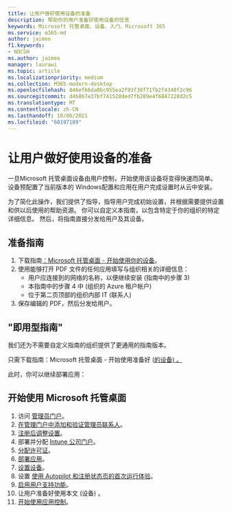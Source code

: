 ```yaml
---
title: 让用户做好使用设备的准备
description: 帮助你的用户准备好使用设备的信息
keywords: Microsoft 托管桌面、设备、入门、Microsoft 365
ms.service: m365-md
author: jaimeo
f1.keywords:
- NOCSH
ms.author: jaimeo
manager: laurawi
ms.topic: article
ms.localizationpriority: medium
ms.collection: M365-modern-desktop
ms.openlocfilehash: 846efb6da0bc955ea2f93f38f71fb2f4348f2c96
ms.sourcegitcommit: d4b867e37bf741528ded7fb289e4f6847228d2c5
ms.translationtype: MT
ms.contentlocale: zh-CN
ms.lasthandoff: 10/06/2021
ms.locfileid: "60197109"
---
```

# <a name="get-your-users-ready-to-use-devices"></a>让用户做好使用设备的准备

一旦Microsoft 托管桌面设备由用户控制，开始使用该设备将变得快速而简单。 设备预配置了当前版本的 Windows配置和应用在用户完成设置时从云中安装。 
 
为了简化此操作，我们提供了指导，指导用户完成初始设置，并根据需要提供设置和供以后使用的帮助资源。 你可以自定义本指南，以包含特定于你的组织的特定详细信息。 然后，将指南直接分发给用户及其设备。 

## <a name="to-prepare-the-guide"></a>准备指南

1. 下载指南[：Microsoft 托管桌面 - 开始使用你的设备](https://github.com/MicrosoftDocs/microsoft-365-docs/raw/public/microsoft-365/managed-desktop/get-started/downloads/microsoft-managed-desktop-user-guide-no-help-custom-v2.pdf)。
2. 使用能够打开 PDF 文件的任何应用填写与组织相关的详细信息：
    - 用户应连接到的网络的名称，以便继续安装 (指南中的步骤 3) 
    - 本指南中的步骤 4 中 (组织的 Azure 租户帐户) 
    - 位于第二页顶部的组织内部 IT (联系人) 
3. 保存编辑的 PDF，然后分发给用户。 

## <a name="ready-to-use-guide"></a>"即用型指南"

我们还为不需要自定义指南的组织提供了更通用的指南版本。

只需下载指南：Microsoft 托管桌面 - 开始使用准备好 ([的设备) 。 ](https://github.com/MicrosoftDocs/microsoft-365-docs/raw/public/microsoft-365/managed-desktop/get-started/downloads/microsoft-managed-desktop-user-guide-no-help-v2.pdf)

此时，你可以继续部署应用：


## <a name="steps-to-get-started-with-microsoft-managed-desktop"></a>开始使用 Microsoft 托管桌面

1. 访问 [管理员门户](access-admin-portal.md)。
1. [在管理门户中添加和验证管理员联系人](add-admin-contacts.md)。
1. [注册后调整设置](conditional-access.md)。
1. 部署并分配 [Intune 公司门户](company-portal.md)。
1. [分配许可证](assign-licenses.md)。
1. [部署应用](deploy-apps.md)。
1. [设置设备](set-up-devices.md)。
1. 设置 [使用 Autopilot 和注册状态页的首次运行体验](esp-first-run.md)。
1. [启用用户支持功能](enable-support.md)。
1. 让用户准备好使用本文 (设备) 。
1. [开始使用应用控制](get-started-app-control.md)。